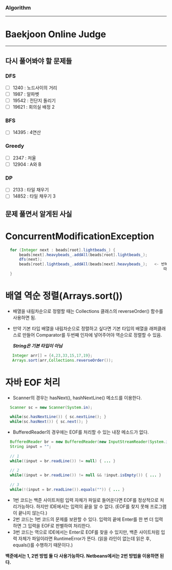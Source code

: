 ### Algorithm
<hr>

# Baekjoon Online Judge
<hr>

## 다시 풀어봐야 할 문제들

### DFS
- [ ] 1240 : 노드사이의 거리
- [ ] 1987 : 알파벳
- [ ] 19542 : 전단지 돌리기
- [ ] 19621 : 회의실 배정 2

### BFS
- [ ] 14395 : 4연산

### Greedy
- [ ] 2347 : 저울 
- [ ] 12904 : A와 B

### DP
- [ ] 2133 : 타일 채우기
- [ ] 14852 : 타일 채우기 3

## 문제 풀면서 알게된 사실
 # ConcurrentModificationException
 
```java
  for (Integer next : beads[root].lightbeads_) {
      beads[next].heavybeads_.addAll(beads[root].lightbeads_);
      dfs(next);
      beads[root].lightbeads_.addAll(beads[next].heavybeads_);   <- 반복문의 기준인 beads[root].lightbeads_의 원소가 바뀌게 된다.
                                                                     따라서, Enhanced for 문의 반복 횟수가 계속 바뀌게 되므로 ConcurrentModificationException이 발생한다.
  }                                                                     
```

 # 배열 역순 정렬(Arrays.sort())
  - 배열을 내림차순으로 정렬할 때는 Collections 클래스의 reverseOrder() 함수를 사용하면 됨. 
  - 만약 기본 타입 배열을 내림차순으로 정렬하고 싶다면 기본 타입의 배열을 래퍼클래스로 만들어 Comparator를 두번째 인자에 넣어주어야 역순으로 정렬할 수 있음.
    
    ***String은 기본 타입이 아님***
   
```java
   Integer arr[] = {4,23,33,15,17,19};
   Arrays.sort(arr,Collections.reverseOrder());
 ```

 # 자바 EOF 처리
  - Scanner의 경우는 hasNext(), hashNextLine() 메소드를 이용한다.
  ```java
    Scanner sc = new Scanner(System.in); 
    
    while(sc.hasNextLine()) { sc.nextLine(); } 
    while(sc.hasNext()) { sc.next(); }
  ```
  
  - BufferedReader의 경우에는 EOF를 처리할 수 있는 내장 메소드가 없다.
  ```java
    BufferedReader br = new BufferedReader(new InputStreamReader(System.in)); 
    String input = ""; 
    
    // 1 
    while((input = br.readLine()) != null) { ... } 
    
    // 2
    while((input = br.readLine()) != null && !input.isEmpty()) { ... } 
    
    // 3 
    while(!(input = br.readLine()).equals("")) { ... }
  ```
  
  - 1번 코드는 백준 사이트처럼 입력 자체가 파일로 들어온다면 EOF를 정상적으로 처리가능하다. 하지만 IDE에서는 입력의 끝을 알 수 없다. (EOF를 찾지 못해 프로그램이 끝나지 않는다.)
  - 2번 코드는 1번 코드의 문제를 보완할 수 있다. 입력의 끝에 Enter를 한 번 더 입력하면 그 입력을 EOF로 판별하여 처리한다.
  - 3번 코드는 역으로 IDE에서는 Enter로 EOF를 찾을 수 있지만, 백준 사이트처럼 입력 자체가 파일이라면 RuntimeError가 뜬다. (읽을 라인이 없는데 읽은 후, equals()를 수행하기 때문이다.)

  **백준에서는 1, 2번 방법 둘 다 사용가능하다. Netbeans에서는 2번 방법을 이용하면 된다.**
